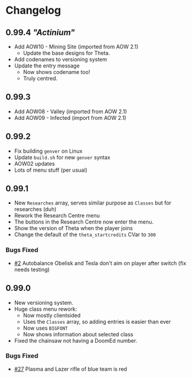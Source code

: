 Changelog
=========

## 0.99.4 *"Actinium"*
 - Add AOW10 - Mining Site (imported from AOW 2.1)
   - Update the base designs for Theta.
 - Add codenames to versioning system
 - Update the entry message
   - Now shows codename too!
   - Truly centred.

## 0.99.3
 - Add AOW08 - Valley (imported from AOW 2.1)
 - Add AOW09 - Infected (import from AOW 2.1)

## 0.99.2
 - Fix building `genver` on Linux
 - Update `build.sh` for new `genver` syntax
 - AOW02 updates
 - Lots of menu stuff (per usual)

## 0.99.1
 - New `Researches` array, serves similar purpose as `Classes` but for researches (duh)
 - Rework the Research Centre menu
 - The buttons in the Research Centre now enter the menu.
 - Show the version of Theta when the player joins
 - Change the default of the `theta_startcredits` CVar to `300`

### Bugs Fixed
 - [#2](https://github.com/PlusGit/theta/issues/2) Autobalance Obelisk and Tesla don't aim on player after switch (fix needs testing)

## 0.99.0
 - New versioning system.
 - Huge class menu rework:
   - Now mostly clientsided
   - Uses the `Classes` array, so adding entries is easier than ever
   - Now uses `BIGFONT`
   - Now shows information about selected class
 - Fixed the chainsaw not having a DoomEd number.

### Bugs Fixed
 - [#27](https://github.com/PlusGit/theta/issues/27) Plasma and Lazer rifle of blue team is red
